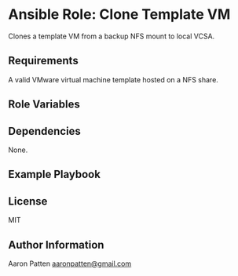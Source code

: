 Ansible Role: Clone Template VM
=========

Clones a template VM from a backup NFS mount to local VCSA.

Requirements
------------

A valid VMware virtual machine template hosted on a NFS share.

Role Variables
--------------



Dependencies
------------

None.

Example Playbook
----------------



License
-------

MIT

Author Information
------------------

Aaron Patten
aaronpatten@gmail.com
